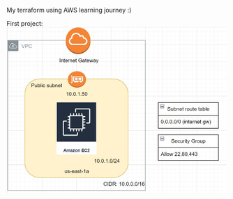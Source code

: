 My terraform using AWS learning journey :)

First project:
![Screenshot](https://github.com/lunatic-def/Terraform-Project/blob/main/First_project/First-project.JPG)
